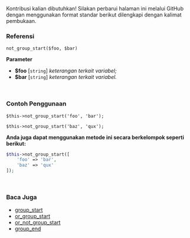 Kontribusi kalian dibutuhkan!
Silakan perbarui halaman ini melalui GitHub dengan menggunakan format standar berikut dilengkapi dengan kalimat pembukaan.

### Referensi
`not_group_start($foo, $bar)`

**Parameter**
* **$foo** [`string`] *keterangan terkait variabel;*
* **$bar** [`string`] *keterangan terkait variabel.*

&nbsp;

### Contoh Penggunaan
`$this->not_group_start('foo', 'bar');`

`$this->not_group_start('baz', 'qux');`

**Anda juga dapat menggunakan metode ini secara berkelompok seperti berikut:**
```php
$this->not_group_start([
    'foo' => 'bar',
    'baz' => 'qux'
]);
```

&nbsp;

### Baca Juga
* [group_start](./group_start)
* [or_group_start](./or_group_start)
* [or_not_group_start](./or_not_group_start)
* [group_end](./group_end)
